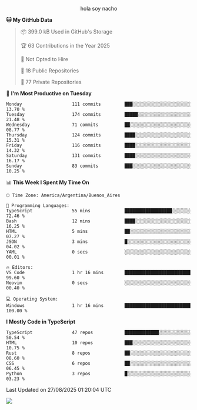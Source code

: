 <p align="center">hola soy nacho</p>

<!--START_SECTION:waka-->
**🐱 My GitHub Data** 

> 📦 399.0 kB Used in GitHub's Storage 
 > 
> 🏆 63 Contributions in the Year 2025
 > 
> 🚫 Not Opted to Hire
 > 
> 📜 18 Public Repositories 
 > 
> 🔑 77 Private Repositories 
 > 
📅 **I'm Most Productive on Tuesday** 

```text
Monday                   111 commits         ███░░░░░░░░░░░░░░░░░░░░░░   13.70 % 
Tuesday                  174 commits         █████░░░░░░░░░░░░░░░░░░░░   21.48 % 
Wednesday                71 commits          ██░░░░░░░░░░░░░░░░░░░░░░░   08.77 % 
Thursday                 124 commits         ████░░░░░░░░░░░░░░░░░░░░░   15.31 % 
Friday                   116 commits         ████░░░░░░░░░░░░░░░░░░░░░   14.32 % 
Saturday                 131 commits         ████░░░░░░░░░░░░░░░░░░░░░   16.17 % 
Sunday                   83 commits          ███░░░░░░░░░░░░░░░░░░░░░░   10.25 % 
```


📊 **This Week I Spent My Time On** 

```text
🕑︎ Time Zone: America/Argentina/Buenos_Aires

💬 Programming Languages: 
TypeScript               55 mins             ██████████████████░░░░░░░   72.46 % 
Bash                     12 mins             ████░░░░░░░░░░░░░░░░░░░░░   16.25 % 
HTML                     5 mins              ██░░░░░░░░░░░░░░░░░░░░░░░   07.27 % 
JSON                     3 mins              █░░░░░░░░░░░░░░░░░░░░░░░░   04.02 % 
YAML                     0 secs              ░░░░░░░░░░░░░░░░░░░░░░░░░   00.01 % 

🔥 Editors: 
VS Code                  1 hr 16 mins        █████████████████████████   99.60 % 
Neovim                   0 secs              ░░░░░░░░░░░░░░░░░░░░░░░░░   00.40 % 

💻 Operating System: 
Windows                  1 hr 16 mins        █████████████████████████   100.00 % 
```

**I Mostly Code in TypeScript** 

```text
TypeScript               47 repos            █████████████░░░░░░░░░░░░   50.54 % 
HTML                     10 repos            ███░░░░░░░░░░░░░░░░░░░░░░   10.75 % 
Rust                     8 repos             ██░░░░░░░░░░░░░░░░░░░░░░░   08.60 % 
CSS                      6 repos             ██░░░░░░░░░░░░░░░░░░░░░░░   06.45 % 
Python                   3 repos             █░░░░░░░░░░░░░░░░░░░░░░░░   03.23 % 
```




 Last Updated on 27/08/2025 01:20:04 UTC
<!--END_SECTION:waka-->

![](http://moe-counter.es3n1n.eu/get/@nachoofg?name=nachoofg&theme=asoul&padding=7&offset=0&align=center&scale=1&pixelated=1&darkmode=auto)
